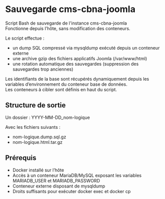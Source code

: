 # Sauvegarde cms-cbna-joomla

Script Bash de sauvegarde de l'instance cms-cbna-joomla  
Fonctionne depuis l’hôte, sans modification des conteneurs.

Le script effectue :
- un dump SQL compressé via mysqldump exécuté depuis un conteneur externe
- une archive gzip des fichiers applicatifs Joomla (/var/www/html)
- une rotation automatique des sauvegardes (suppression des sauvegardes trop anciennes)

Les identifiants de la base sont récupérés dynamiquement depuis les variables d’environnement du conteneur base de données.  
Les conteneurs à cibler sont définis en haut du script.

## Structure de sortie

Un dossier : YYYY-MM-DD_nom-logique

Avec les fichiers suivants :  
- nom-logique.dump.sql.gz  
- nom-logique.html.tar.gz

## Prérequis

- Docker installé sur l’hôte  
- Accès à un conteneur MariaDB/MySQL exposant les variables MARIADB_USER et MARIADB_PASSWORD  
- Conteneur externe disposant de mysqldump  
- Droits suffisants pour exécuter docker exec et docker cp  
